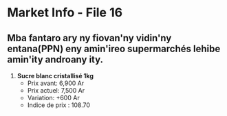# Market Info - File 16

## Mba fantaro ary ny fiovan'ny vidin'ny entana(PPN) eny amin'ireo supermarchés lehibe amin'ity androany ity.

1. **Sucre blanc cristallisé 1kg**
   - Prix avant: 6,900 Ar
   - Prix actuel: 7,500 Ar
   - Variation: +600 Ar
   - Indice de prix : 108.70

